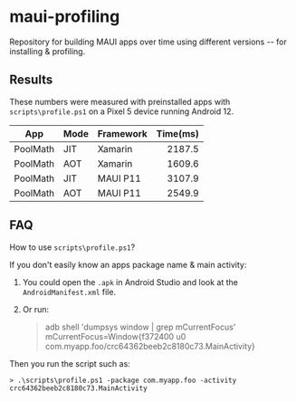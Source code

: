 # maui-profiling

Repository for building MAUI apps over time using different versions -- for installing & profiling.

## Results

These numbers were measured with preinstalled apps with `scripts\profile.ps1` on a Pixel 5 device running Android 12.

|   App    | Mode | Framework | Time(ms) |
|--------- |------|-----------| --------:|
| PoolMath |  JIT |   Xamarin |   2187.5 |
| PoolMath |  AOT |   Xamarin |   1609.6 |
| PoolMath |  JIT |  MAUI P11 |   3107.9 |
| PoolMath |  AOT |  MAUI P11 |   2549.9 |

## FAQ

How to use `scripts\profile.ps1`?

If you don't easily know an apps package name & main activity:

1. You could open the `.apk` in Android Studio and look at the `AndroidManifest.xml` file.

1. Or run:

    > adb shell 'dumpsys window | grep mCurrentFocus'
    mCurrentFocus=Window{f372400 u0 com.myapp.foo/crc64362beeb2c8180c73.MainActivity}

Then you run the script such as:

    > .\scripts\profile.ps1 -package com.myapp.foo -activity crc64362beeb2c8180c73.MainActivity